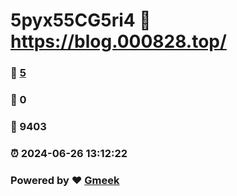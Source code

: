 # 5pyx55CG5ri4 :link: https://blog.000828.top/ 
### :page_facing_up: [5](https://blog.000828.top//tag.html) 
### :speech_balloon: 0 
### :hibiscus: 9403 
### :alarm_clock: 2024-06-26 13:12:22 
### Powered by :heart: [Gmeek](https://github.com/Meekdai/Gmeek)
